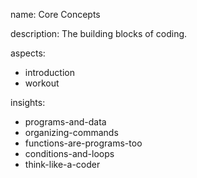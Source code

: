 name: Core Concepts

description: The building blocks of coding.

aspects:
  - introduction
  - workout

insights:
  - programs-and-data
  - organizing-commands
  - functions-are-programs-too
  - conditions-and-loops
  - think-like-a-coder
